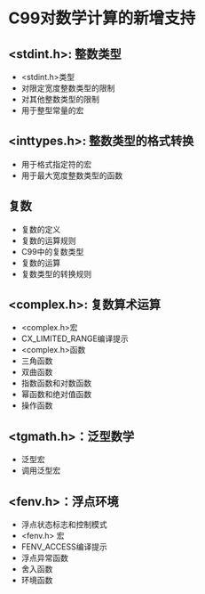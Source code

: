 # C99对数学计算的新增支持
## <stdint.h>: 整数类型
- <stdint.h>类型
- 对限定宽度整数类型的限制
- 对其他整数类型的限制
- 用于整型常量的宏
## <inttypes.h>: 整数类型的格式转换
- 用于格式指定符的宏
- 用于最大宽度整数类型的函数
## 复数
- 复数的定义
- 复数的运算规则
- C99中的复数类型
- 复数的运算
- 复数类型的转换规则
## <complex.h>: 复数算术运算
- <complex.h>宏
- CX_LIMITED_RANGE编译提示
- <complex.h>函数
- 三角函数
- 双曲函数
- 指数函数和对数函数
- 幂函数和绝对值函数
- 操作函数
## <tgmath.h>：泛型数学
- 泛型宏
- 调用泛型宏
## <fenv.h>：浮点环境
- 浮点状态标志和控制模式
- <fenv.h> 宏
- FENV_ACCESS编译提示
- 浮点异常函数
- 舍入函数
- 环境函数